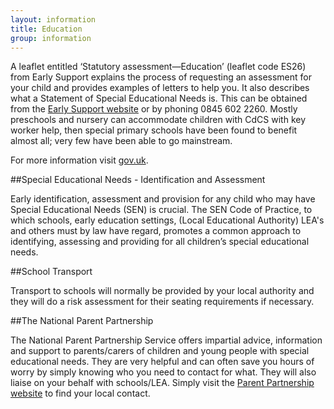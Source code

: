 ```yaml
---
layout: information
title: Education
group: information
---
```


A leaflet entitled ‘Statutory assessment—Education’ (leaflet code ES26) from Early Support explains the process of requesting an assessment for your child and provides examples of letters to help you. It also describes what a Statement of Special Educational Needs is. This can be obtained from the [Early Support website](http://www.earlysupport.org.uk) or by phoning 0845 602 2260.
Mostly preschools and nursery can accommodate children with CdCS with key worker help, then special primary schools have been found to benefit almost all; very few have been able to go mainstream. 

For more information visit [gov.uk](https://www.gov.uk/children-with-special-educational-needs).

##Special Educational Needs - Identification and Assessment

Early identification, assessment and provision for any child who may have Special Educational Needs (SEN) is crucial. The SEN Code of Practice, to which schools, early education settings, (Local Educational Authority) LEA's and others must by law have regard, promotes a common approach to identifying, assessing and providing for all children’s special educational needs.

##School Transport

Transport to schools will normally be provided by your local authority and they will do a risk assessment for their seating requirements if necessary.

##The National Parent Partnership

The National Parent Partnership Service offers impartial advice, information and support to parents/carers of children and young people with special educational needs. They are very helpful and can often save you hours of worry by simply knowing who you need to contact for what. They will also liaise on your behalf with schools/LEA. Simply visit the [Parent Partnership website](http://www.parentpartnership.org.uk) to find your local contact.